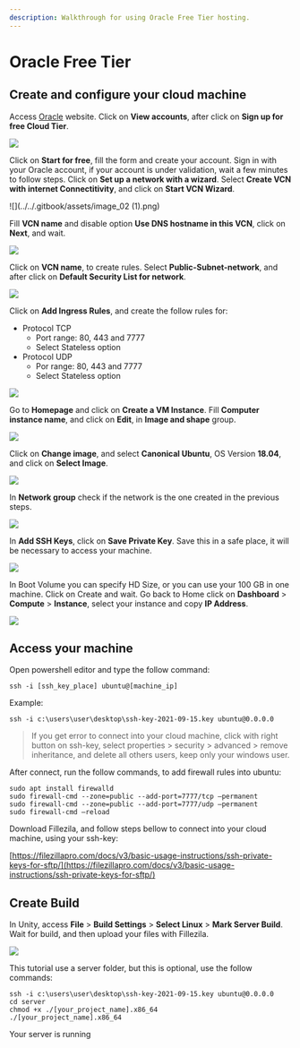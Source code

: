 ```yaml
---
description: Walkthrough for using Oracle Free Tier hosting.
---
```


# Oracle Free Tier

## Create and configure your cloud machine

Access [Oracle](https://oracle.com) website. Click on **View accounts**, after click on **Sign up for free Cloud Tier**.

![](../../.gitbook/assets/image_01.png)

Click on **Start for free**, fill the form and create your account. Sign in with your Oracle account, if your account is under validation, wait a few minutes to follow steps. Click on **Set up a network with a wizard**. Select **Create VCN with internet Connectitivity**, and click on **Start VCN Wizard**.

![](../../.gitbook/assets/image_02 (1).png)

Fill **VCN name** and disable option **Use DNS hostname in this VCN**, click on **Next**, and wait.

![](../../.gitbook/assets/image_03.png)

Click on **VCN name**, to create rules. Select **Public-Subnet-network**, and after click on **Default Security List for network**.

![](../../.gitbook/assets/image_04.png)

Click on **Add Ingress Rules**, and create the follow rules for:

- Protocol TCP
  - Port range: 80, 443 and 7777
  - Select Stateless option
- Protocol UDP
  - Por range: 80, 443 and 7777
  - Select Stateless option

![](../../.gitbook/assets/image_05.png)

Go to **Homepage** and click on **Create a VM Instance**. Fill **Computer instance name**, and click on **Edit**, in **Image and shape** group.

![](../../.gitbook/assets/image_06.png)

Click on **Change image**, and select **Canonical Ubuntu**, OS Version **18.04**, and click on **Select Image**.

![](../../.gitbook/assets/image_07.png)

In **Network group** check if the network is the one created in the previous steps.

![](../../.gitbook/assets/image_08.png)

In **Add SSH Keys**, click on **Save Private Key**. Save this in a safe place, it will be necessary to access your machine.

![](../../.gitbook/assets/image_09.png)

In Boot Volume you can specify HD Size, or you can use your 100 GB in one machine. Click on Create and wait. Go back to Home click on **Dashboard** > **Compute** > **Instance**, select your instance and copy **IP Address**.

![](../../.gitbook/assets/image_10.png)

## Access your machine

Open powershell editor and type the follow command:

```
ssh -i [ssh_key_place] ubuntu@[machine_ip]
```

Example:

```
ssh -i c:\users\user\desktop\ssh-key-2021-09-15.key ubuntu@0.0.0.0
```

> If you get error to connect into your cloud machine, click with right button on ssh-key, select properties > security > advanced > remove inheritance, and delete all others users, keep only your windows user.

After connect, run the follow commands, to add firewall rules into ubuntu:

```
sudo apt install firewalld
sudo firewall-cmd --zone=public --add-port=7777/tcp –permanent
sudo firewall-cmd --zone=public --add-port=7777/udp –permanent
sudo firewall-cmd –reload
```

Download Fillezila, and follow steps bellow to connect into your cloud machine, using your ssh-key:

[https://filezillapro.com/docs/v3/basic-usage-instructions/ssh-private-keys-for-sftp/](https://filezillapro.com/docs/v3/basic-usage-instructions/ssh-private-keys-for-sftp/)

## Create Build

In Unity, access **File** > **Build Settings** > **Select Linux** > **Mark Server Build**. Wait for build, and then upload your files with Fillezila.

![](../../.gitbook/assets/image_11.png)

This tutorial use a server folder, but this is optional, use the follow commands:

```
ssh -i c:\users\user\desktop\ssh-key-2021-09-15.key ubuntu@0.0.0.0
cd server
chmod +x ./[your_project_name].x86_64
./[your_project_name].x86_64
```

Your server is running
